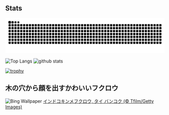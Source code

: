 ## Stats
<picture>
  <source media="(prefers-color-scheme: dark)" srcset="https://raw.githubusercontent.com/ba230t/ba230t/output/github-contribution-grid-snake-dark.svg">
  <source media="(prefers-color-scheme: light)" srcset="https://raw.githubusercontent.com/ba230t/ba230t/output/github-contribution-grid-snake.svg">
  <img alt="github contribution grid snake animation" src="https://raw.githubusercontent.com/ba230t/ba230t/output/github-contribution-grid-snake.svg">
</picture>

<p align="left">
  <img alt="Top Langs" height="150px" src="https://github-readme-stats.vercel.app/api/top-langs/?username=ba230t&layout=compact&theme=transparent" />
  <img alt="github stats" height="150px" src="https://github-readme-stats.vercel.app/api?username=ba230t&theme=transparent" />
</p>

[![trophy](https://github-profile-trophy.vercel.app/?username=ba230t&theme=transparent&column=7)](https://github.com/ryo-ma/github-profile-trophy)


<!-- Bing Wallpaper Start -->
## 木の穴から顔を出すかわいいフクロウ
![Bing Wallpaper](https://www.bing.com/th?id=OHR.SpottedOwlet_JA-JP9234740493_1920x1080.jpg&rf=LaDigue_1920x1080.jpg&pid=hp)
[インドコキンメフクロウ, タイ バンコク (© Tfilm/Getty Images)](https://www.bing.com/search?q=%E3%82%A4%E3%83%B3%E3%83%89%E3%82%B3%E3%82%AD%E3%83%B3%E3%83%A1%E3%83%95%E3%82%AF%E3%83%AD%E3%82%A6&form=hpcapt&filters=HpDate%3a%2220240807_1500%22)
<!-- Bing Wallpaper End -->
